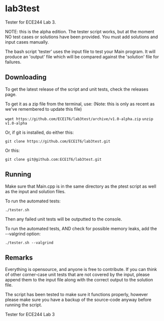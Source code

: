 lab3test
========

Tester for ECE244 Lab 3.

NOTE: this is the alpha edition. The tester script works, but at the moment NO test cases or solutions have been provided. You must add solutions and input cases manually.

The bash script 'tester' uses the input file to test your Main program. It will produce an 'output' file which will be compared against the 'solution' file for failures.

Downloading
-----------

To get the latest release of the script and unit tests, check the releases page.

To get it as a zip file from the terminal, use: (Note: this is only as recent as we've remembered to update this file)

`wget https://github.com/ECE1T6/lab3test/archive/v1.0-alpha.zip`
`unzip v1.0-alpha`

Or, if git is installed, do either this:

`git clone https://github.com/ECE1T6/lab3test.git`

Or this:

`git clone git@github.com:ECE1T6/lab3test.git`

Running
-------

Make sure that Main.cpp is in the same directory as the ptest script as well as the input and solution files.

To run the automated tests:

`./tester.sh`

Then any failed unit tests will be outputted to the console.

To run the automated tests, AND check for possible memory leaks, add the --valgrind option:

`./tester.sh --valgrind`

Remarks
-------

Everything is opensource, and anyone is free to contribute. If you can think of other corner-case unit tests that are not covered by the input, please append them to the input file along with the correct output to the solution file.

The script has been tested to make sure it functions properly, however please make sure you have a backup of the source-code anyway before running the script.

Tester for ECE244 Lab 3

